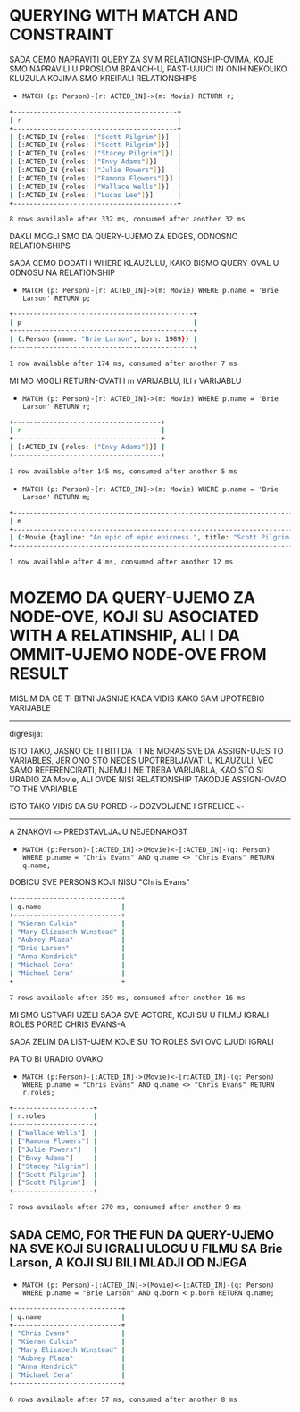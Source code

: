 # QUERYING WITH MATCH AND CONSTRAINT

SADA CEMO NAPRAVITI QUERY ZA SVIM RELATIONSHIP-OVIMA, KOJE SMO NAPRAVILI U PROSLOM BRANCH-U, PAST-UJUCI IN ONIH NEKOLIKO KLUZULA KOJIMA SMO KREIRALI RELATIONSHIPS

- `MATCH (p: Person)-[r: ACTED_IN]->(m: Movie) RETURN r;`

```zsh
+-----------------------------------------+
| r                                       |
+-----------------------------------------+
| [:ACTED_IN {roles: ["Scott Pilgrim"]}]  |
| [:ACTED_IN {roles: ["Scott Pilgrim"]}]  |
| [:ACTED_IN {roles: ["Stacey Pilgrim"]}] |
| [:ACTED_IN {roles: ["Envy Adams"]}]     |
| [:ACTED_IN {roles: ["Julie Powers"]}]   |
| [:ACTED_IN {roles: ["Ramona Flowers"]}] |
| [:ACTED_IN {roles: ["Wallace Wells"]}]  |
| [:ACTED_IN {roles: ["Lucas Lee"]}]      |
+-----------------------------------------+

8 rows available after 332 ms, consumed after another 32 ms
```

DAKLI MOGLI SMO DA QUERY-UJEMO ZA EDGES, ODNOSNO RELATIONSHIPS

SADA CEMO DODATI I WHERE KLAUZULU, KAKO BISMO QUERY-OVAL U ODNOSU NA RELATIONSHIP

- `MATCH (p: Person)-[r: ACTED_IN]->(m: Movie) WHERE p.name = 'Brie Larson' RETURN p;`

```zsh
+---------------------------------------------+
| p                                           |
+---------------------------------------------+
| (:Person {name: "Brie Larson", born: 1989}) |
+---------------------------------------------+

1 row available after 174 ms, consumed after another 7 ms
```

MI MO MOGLI RETURN-OVATI I m VARIJABLU, ILI r VARIJABLU

- `MATCH (p: Person)-[r: ACTED_IN]->(m: Movie) WHERE p.name = 'Brie Larson' RETURN r;`

```zsh
+-------------------------------------+
| r                                   |
+-------------------------------------+
| [:ACTED_IN {roles: ["Envy Adams"]}] |
+-------------------------------------+

1 row available after 145 ms, consumed after another 5 ms
```

- `MATCH (p: Person)-[r: ACTED_IN]->(m: Movie) WHERE p.name = 'Brie Larson' RETURN m;`

```zsh
+-----------------------------------------------------------------------------------------------------+
| m                                                                                                   |
+-----------------------------------------------------------------------------------------------------+
| (:Movie {tagline: "An epic of epic epicness.", title: "Scott Pilgrim vs the World", release: 2010}) |
+-----------------------------------------------------------------------------------------------------+

1 row available after 4 ms, consumed after another 12 ms
```

# MOZEMO DA QUERY-UJEMO ZA NODE-OVE, KOJI SU ASOCIATED WITH A RELATINSHIP, ALI I DA OMMIT-UJEMO NODE-OVE FROM RESULT

MISLIM DA CE TI BITNI JASNIJE KADA VIDIS KAKO SAM UPOTREBIO VARIJABLE

***

digresija:

ISTO TAKO, JASNO CE TI BITI DA TI NE MORAS SVE DA ASSIGN-UJES TO VARIABLES, JER ONO STO NECES UPOTREBLJAVATI U KLAUZULI, VEC SAMO REFERENCIRATI, NJEMU I NE TREBA VARIJABLA, KAO STO SI URADIO ZA Movie, ALI OVDE NISI RELATIONSHIP TAKODJE ASSIGN-OVAO TO THE VARIABLE

ISTO TAKO VIDIS DA SU PORED `->` DOZVOLJENE I STRELICE `<-`

***

A ZNAKOVI `<>` PREDSTAVLJAJU NEJEDNAKOST

- `MATCH (p:Person)-[:ACTED_IN]->(Movie)<-[:ACTED_IN]-(q: Person) WHERE p.name = "Chris Evans" AND q.name <> "Chris Evans" RETURN q.name;`

DOBICU SVE PERSONS KOJI NISU "Chris Evans"

```zsh
+---------------------------+
| q.name                    |
+---------------------------+
| "Kieran Culkin"           |
| "Mary Elizabeth Winstead" |
| "Aubrey Plaza"            |
| "Brie Larson"             |
| "Anna Kendrick"           |
| "Michael Cera"            |
| "Michael Cera"            |
+---------------------------+

7 rows available after 359 ms, consumed after another 16 ms
```

MI SMO USTVARI UZELI SADA SVE ACTORE, KOJI SU U FILMU IGRALI ROLES PORED CHRIS EVANS-A

SADA ZELIM DA LIST-UJEM KOJE SU TO ROLES SVI OVO LJUDI IGRALI

PA TO BI URADIO OVAKO

- `MATCH (p:Person)-[:ACTED_IN]->(Movie)<-[r:ACTED_IN]-(q: Person) WHERE p.name = "Chris Evans" AND q.name <> "Chris Evans" RETURN r.roles;`

```zsh
+--------------------+
| r.roles            |
+--------------------+
| ["Wallace Wells"]  |
| ["Ramona Flowers"] |
| ["Julie Powers"]   |
| ["Envy Adams"]     |
| ["Stacey Pilgrim"] |
| ["Scott Pilgrim"]  |
| ["Scott Pilgrim"]  |
+--------------------+

7 rows available after 270 ms, consumed after another 9 ms
```

## SADA CEMO, FOR THE FUN DA QUERY-UJEMO NA SVE KOJI SU IGRALI ULOGU U FILMU SA Brie Larson, A KOJI SU BILI MLADJI OD NJEGA

- `MATCH (p: Person)-[:ACTED_IN]->(Movie)<-[:ACTED_IN]-(q: Person) WHERE p.name = "Brie Larson" AND q.born < p.born RETURN q.name;`

```zsh
+---------------------------+
| q.name                    |
+---------------------------+
| "Chris Evans"             |
| "Kieran Culkin"           |
| "Mary Elizabeth Winstead" |
| "Aubrey Plaza"            |
| "Anna Kendrick"           |
| "Michael Cera"            |
+---------------------------+

6 rows available after 57 ms, consumed after another 8 ms
```